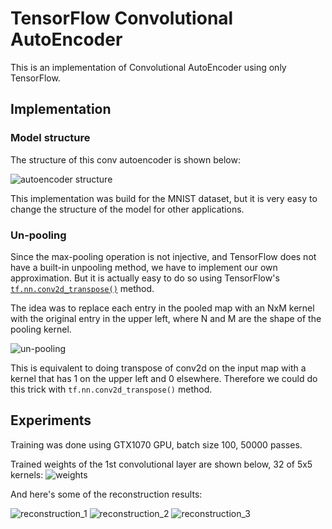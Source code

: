 # TensorFlow Convolutional AutoEncoder

This is an implementation of Convolutional AutoEncoder using only TensorFlow.


## Implementation

### Model structure

The structure of this conv autoencoder is shown below:

![autoencoder structure](https://cloud.githubusercontent.com/assets/13087207/23150628/cd447882-f7c2-11e6-938a-b8e672d71760.png)

This implementation was build for the MNIST dataset, but it is very easy to change the structure of the model
for other applications.

### Un-pooling

Since the max-pooling operation is not injective, and TensorFlow does not have a built-in unpooling method,
we have to implement our own approximation.
But it is actually easy to do so using TensorFlow's [`tf.nn.conv2d_transpose()`](https://www.tensorflow.org/api_docs/python/nn/convolution#conv2d_transpose) method.

The idea was to replace each entry in the pooled map with an NxM kernel with the original entry in the upper left,
where N and M are the shape of the pooling kernel.

![un-pooling](https://cloud.githubusercontent.com/assets/13087207/22672037/77e521c6-ec9f-11e6-9aba-119f954cd9f8.png)

This is equivalent to doing transpose of conv2d on the input map 
with a kernel that has 1 on the upper left and 0 elsewhere. 
Therefore we could do this trick with `tf.nn.conv2d_transpose()` method.

## Experiments

Training was done using GTX1070 GPU, batch size 100, 50000 passes.

Trained weights of the 1st convolutional layer are shown below, 32 of 5x5 kernels:
![weights](https://cloud.githubusercontent.com/assets/13087207/22701950/20c88bce-ed2d-11e6-8b0b-fd9e782c2680.png)

And here's some of the reconstruction results:

![reconstruction_1](https://cloud.githubusercontent.com/assets/13087207/22701953/20d2519a-ed2d-11e6-9f5d-4602ca1459bb.png)
![reconstruction_2](https://cloud.githubusercontent.com/assets/13087207/22701952/20c93b78-ed2d-11e6-9b6c-c66ccc8a8200.png)
![reconstruction_3](https://cloud.githubusercontent.com/assets/13087207/22701951/20c8f6c2-ed2d-11e6-9594-c3f3b370eb38.png)
